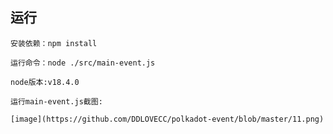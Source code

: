 ##  运行

    安装依赖：npm install
    
    运行命令：node ./src/main-event.js
    
    node版本:v18.4.0
    
    运行main-event.js截图:
    
    [image](https://github.com/DDLOVECC/polkadot-event/blob/master/11.png)

